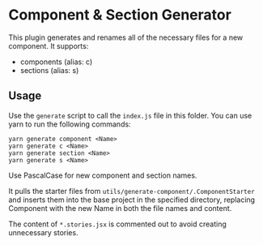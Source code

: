 # Component & Section Generator

This plugin generates and renames all of the necessary files for a new component. It supports:

- components (alias: c)
- sections (alias: s)

## Usage

Use the `generate` script to call the `index.js` file in this folder. You can use yarn to run the
following commands:

    yarn generate component <Name>
    yarn generate c <Name>
    yarn generate section <Name>
    yarn generate s <Name>

Use PascalCase for new component and section names.

It pulls the starter files from `utils/generate-component/.ComponentStarter` and inserts them
into the base project in the specified directory, replacing Component with the new Name in both the
file names and content.

The content of `*.stories.jsx` is commented out to avoid creating unnecessary stories.
